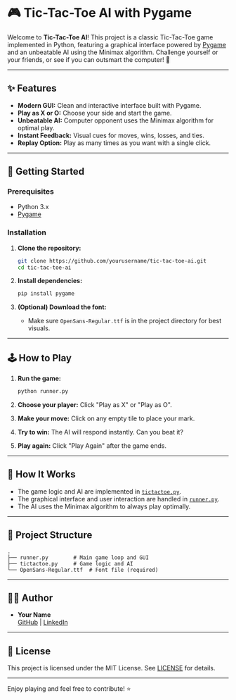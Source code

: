 # 🎮 Tic-Tac-Toe AI with Pygame

Welcome to **Tic-Tac-Toe AI**! This project is a classic Tic-Tac-Toe game implemented in Python, featuring a graphical interface powered by [Pygame](https://www.pygame.org/) and an unbeatable AI using the Minimax algorithm. Challenge yourself or your friends, or see if you can outsmart the computer! 🤖

---

## ✨ Features

- **Modern GUI:** Clean and interactive interface built with Pygame.
- **Play as X or O:** Choose your side and start the game.
- **Unbeatable AI:** Computer opponent uses the Minimax algorithm for optimal play.
- **Instant Feedback:** Visual cues for moves, wins, losses, and ties.
- **Replay Option:** Play as many times as you want with a single click.

---

## 🚀 Getting Started

### Prerequisites

- Python 3.x
- [Pygame](https://www.pygame.org/wiki/GettingStarted)

### Installation

1. **Clone the repository:**
   ```sh
   git clone https://github.com/yourusername/tic-tac-toe-ai.git
   cd tic-tac-toe-ai
   ```

2. **Install dependencies:**
   ```sh
   pip install pygame
   ```

3. **(Optional) Download the font:**
   - Make sure `OpenSans-Regular.ttf` is in the project directory for best visuals.

---

## 🕹️ How to Play

1. **Run the game:**
   ```sh
   python runner.py
   ```

2. **Choose your player:** Click "Play as X" or "Play as O".
3. **Make your move:** Click on any empty tile to place your mark.
4. **Try to win:** The AI will respond instantly. Can you beat it?
5. **Play again:** Click "Play Again" after the game ends.

---

## 🧠 How It Works

- The game logic and AI are implemented in [`tictactoe.py`](tictactoe.py).
- The graphical interface and user interaction are handled in [`runner.py`](runner.py).
- The AI uses the Minimax algorithm to always play optimally.

---

## 📁 Project Structure

```
.
├── runner.py        # Main game loop and GUI
├── tictactoe.py     # Game logic and AI
└── OpenSans-Regular.ttf  # Font file (required)
```

---

## 👨‍💻 Author

- **Your Name**  
  [GitHub](https://github.com/yourusername) | [LinkedIn](https://linkedin.com/in/yourprofile)

---

## 📜 License

This project is licensed under the MIT License. See [LICENSE](LICENSE) for details.

---

Enjoy playing and feel free to contribute! ⭐